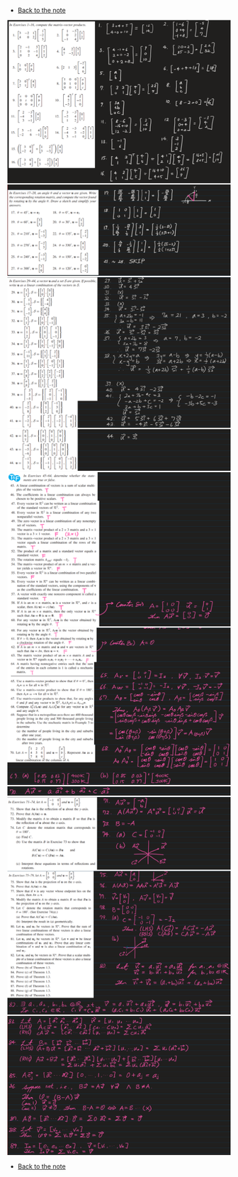 * [Back to the note](./note.md)

![](images/ex001.png)
![](images/ex017.png)
![](images/ex029.png)
![](images/ex042.png)
![](images/ex045.png)
![](images/ex060.png)
![](images/ex070.png)
![](images/ex071.png)
![](images/ex075.png)
![](images/ex083.png)


* [Back to the note](./note.md)